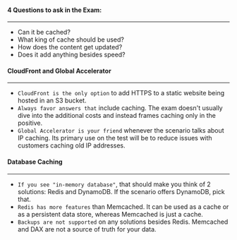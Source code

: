 #### 4 Questions to ask in the Exam:

___

* Can it be cached?
* What king of cache should be used?
* How does the content get updated?
* Does it add anything besides speed?

#### CloudFront and Global Accelerator

___

* `CloudFront is the only option` to add HTTPS to a static website being hosted in an S3 bucket.
* `Always favor answers that` include caching. The exam doesn't usually dive into the additional costs and instead
  frames caching only in the positive.
* `Global Accelerator is your friend` whenever the scenario talks about IP caching. Its primary use on the test will be
  to reduce issues with customers caching old IP addresses.

#### Database Caching

___

* `If you see "in-memory database"`, that should make you think of 2 solutions: Redis and DynamoDB. If the scenario
  offers DynamoDB, pick that.
* `Redis has more features` than Memcached. It can be used as a cache or as a persistent data store, whereas Memcached
  is just a cache.
* `Backups are not supported` on any solutions besides Redis. Memcached and DAX are not a source of truth for your data.